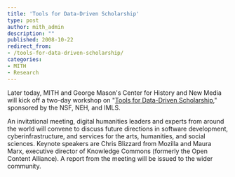```yaml
---
title: 'Tools for Data-Driven Scholarship'
type: post
author: mith_admin
description: ""
published: 2008-10-22
redirect_from: 
- /tools-for-data-driven-scholarship/
categories:
- MITH
- Research
---
```

Later today, MITH and George Mason's Center for History and New Media will kick off a two-day workshop on "[Tools for Data-Driven Scholarship](http://mith.umd.edu/tools/)," sponsored by the NSF, NEH, and IMLS.

An invitational meeting, digital humanities leaders and experts from around the world will convene to discuss future directions in software development, cyberinfrastructure, and services for the arts, humanities, and social sciences. Keynote speakers are Chris Blizzard from Mozilla and Maura Marx, executive director of Knowledge Commons (formerly the Open Content Alliance). A report from the meeting will be issued to the wider community.
